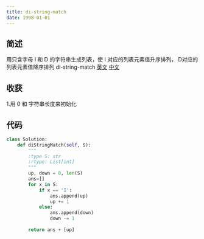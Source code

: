 ```yaml
---
title: di-string-match
date: 1998-01-01
---
```

## 简述
用只含字母 I 和 D 的字符串生成列表，使 I 对应的列表元素值升序排列， D对应的列表元素值降序排列
di-string-match [英文](https://leetcode.com/problems/di-string-match/) [中文](https://leetcode-cn.com/problems/di-string-match/)
## 收获
1.用 0 和 字符串长度来初始化
<!-- more -->
## 代码
```py
class Solution:
    def diStringMatch(self, S):
        """
        :type S: str
        :rtype: List[int]
        """
        up, down = 0, len(S)
        ans=[]
        for x in S:
            if x == 'I':
                ans.append(up)
                up += 1
            else:
                ans.append(down)
                down -= 1
                
        return ans + [up]
```
